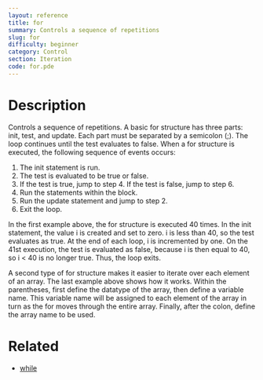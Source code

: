 ```yaml
---
layout: reference
title: for
summary: Controls a sequence of repetitions
slug: for
difficulty: beginner
category: Control
section: Iteration
code: for.pde
---
```


# Description

Controls a sequence of repetitions. A basic for structure has three parts: init, test, and update. Each part must be separated by a semicolon (;). The loop continues until the test evaluates to false. When a for structure is executed, the following sequence of events occurs:

1. The init statement is run.
2. The test is evaluated to be true or false.
3. If the test is true, jump to step 4. If the test is false, jump to step 6.
4. Run the statements within the block.
5. Run the update statement and jump to step 2.
6. Exit the loop.

In the first example above, the for structure is executed 40 times. In the init statement, the value i is created and set to zero. i is less than 40, so the test evaluates as true. At the end of each loop, i is incremented by one. On the 41st execution, the test is evaluated as false, because i is then equal to 40, so i < 40 is no longer true. Thus, the loop exits.

A second type of for structure makes it easier to iterate over each element of an array. The last example above shows how it works. Within the parentheses, first define the datatype of the array, then define a variable name. This variable name will be assigned to each element of the array in turn as the for moves through the entire array. Finally, after the colon, define the array name to be used. 
# Related

- [while](while.html)
